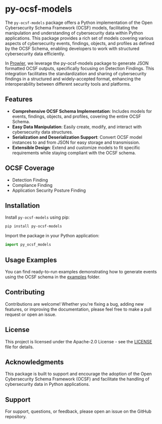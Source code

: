 # py-ocsf-models

The `py-ocsf-models` package offers a Python implementation of the Open Cybersecurity Schema Framework (OCSF) models, facilitating the manipulation and understanding of cybersecurity data within Python applications. This package provides a rich set of models covering various aspects of cybersecurity events, findings, objects, and profiles as defined by the OCSF Schema, enabling developers to work with structured cybersecurity data efficiently.

In [Prowler](https://github.com/prowler-cloud/prowler), we leverage the py-ocsf-models package to generate JSON formatted OCSF outputs, specifically focusing on Detection Findings. This integration facilitates the standardization and sharing of cybersecurity findings in a structured and widely-accepted format, enhancing the interoperability between different security tools and platforms.

## Features

- **Comprehensive OCSF Schema Implementation**: Includes models for events, findings, objects, and profiles, covering the entire OCSF Schema.
- **Easy Data Manipulation**: Easily create, modify, and interact with cybersecurity data structures.
- **Serialization and Deserialization Support**: Convert OCSF model instances to and from JSON for easy storage and transmission.
- **Extensible Design**: Extend and customize models to fit specific requirements while staying compliant with the OCSF schema.

## OCSF Coverage

- Detection Finding
- Compliance Finding
- Application Security Posture Finding

## Installation

Install `py-ocsf-models` using pip:

```bash
pip install py-ocsf-models
```

Import the package in your Python application:

```python
import py_ocsf_models
```

## Usage Examples

You can find ready-to-run examples demonstrating how to generate events using the OCSF schema in the [examples](./examples/) folder.


## Contributing
Contributions are welcome! Whether you're fixing a bug, adding new features, or improving the documentation, please feel free to make a pull request or open an issue.

## License
This project is licensed under the Apache-2.0 License - see the [LICENSE](LICENSE) file for details.

## Acknowledgments
This package is built to support and encourage the adoption of the Open Cybersecurity Schema Framework (OCSF) and facilitate the handling of cybersecurity data in Python applications.

## Support
For support, questions, or feedback, please open an issue on the GitHub repository.
